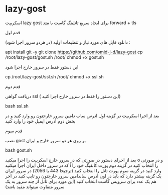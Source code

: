 # lazy-gost
اسکریپت lazy gost برای ایجاد سریع تانلینگ گاست با متد forward + tls

قدم اول

دانلود فایل های مورد نیاز و تنظیمات اولیه (در هردو سرور اجرا شود) : 

apt install git -y
git clone https://github.com/omid-j-d/lazy-gost
cp /root/lazy-gost/gost.sh /root/
chmod +x gost.sh


این دستور فقط در سرور خارج اجرا شود 

cp /root/lazy-gost/ssl.sh /root/
chmod +x ssl.sh


قدم دوم

دریافت گواهی ssl ( این دستور را فقط در سرور خارج اجرا کنید) 

bash ssl.sh

بعد از اجرا اسکریپت در گزینه اول ادرس ساب دامین سرور خارجتون رو وارد کنید و در بخش دوم ادرس ایمیل خود را وارد کنید 

قدم سوم 

نصب gost بر روی هر دو سرور خارج و ایران

bash gost.sh

بعد از اجرای دستور در صورتی که در سرور خارج اسکریپت را اجرا میکنید o و در صورتی که در سرور داخل ایران اجرا میکنید i را انتخاب کنید 
در گزینه دوم پورت کانفیگ خود را وارد کنید
در گزینه سوم پورت تانل را انتخاب کنید (ترجیحا 443 یا 2056)
در سرور ایران یک گزینه بیشتر دارد که باید در اون ادرس سابدامین سرور خارجتون رو تایپ کنید
در اخر هم یک عدد برای سرویس گاست انتخاب کنید (این مورد برای تانل از چند سرور به یک سرور متفاوت میتواند مفید باشد)






